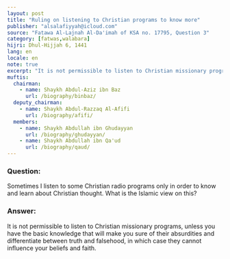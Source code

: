 ```yaml
---
layout: post
title: "Ruling on listening to Christian programs to know more"
publisher: "alsalafiyyah@icloud.com"
source: "Fatawa Al-Lajnah Al-Da'imah of KSA no. 17795, Question 3"
category: [fatwas,walabara]
hijri: Dhul-Hijjah 6, 1441
lang: en
locale: en
note: true
excerpt: "It is not permissible to listen to Christian missionary programs, unless you have the basic knowledge that will make you sure of their absurdities and differentiate between truth and falsehood, in which case they cannot influence your beliefs and faith."
muftis:
  chairman: 
    - name: Shaykh Abdul-Aziz ibn Baz
      url: /biography/binbaz/
  deputy_chairman:
    - name: Shaykh Abdul-Razzaq Al-Afifi
      url: /biography/afifi/
  members: 
    - name: Shaykh Abdullah ibn Ghudayyan
      url: /biography/ghudayyan/
    - name: Shaykh Abdullah ibn Qa'ud
      url: /biography/qaud/
---
```


### Question: 

Sometimes I listen to some Christian radio programs only in order to know and learn about Christian thought. What is the Islamic view on this?
 
### Answer:

It is not permissible to listen to Christian missionary programs, unless you have the basic knowledge that will make you sure of their absurdities and differentiate between truth and falsehood, in which case they cannot influence your beliefs and faith.
